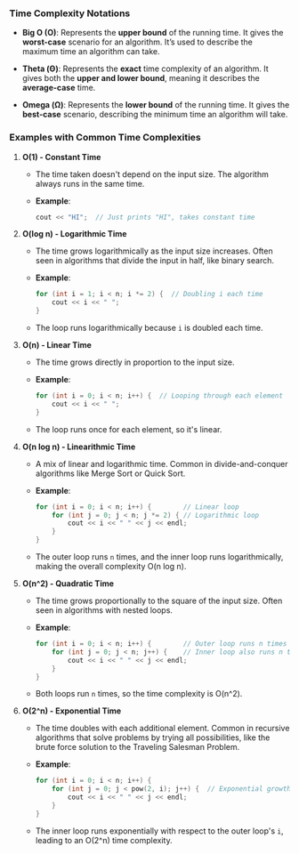 ### **Time Complexity Notations**

- **Big O (O)**: Represents the **upper bound** of the running time. It gives the **worst-case** scenario for an algorithm. It’s used to describe the maximum time an algorithm can take.
  
- **Theta (Θ)**: Represents the **exact** time complexity of an algorithm. It gives both the **upper and lower bound**, meaning it describes the **average-case** time.

- **Omega (Ω)**: Represents the **lower bound** of the running time. It gives the **best-case** scenario, describing the minimum time an algorithm will take.

### **Examples with Common Time Complexities**

1. **O(1) - Constant Time**
   - The time taken doesn't depend on the input size. The algorithm always runs in the same time.
   - **Example**:

     ```cpp
     cout << "HI";  // Just prints "HI", takes constant time
     ```

2. **O(log n) - Logarithmic Time**
   - The time grows logarithmically as the input size increases. Often seen in algorithms that divide the input in half, like binary search.
   - **Example**:

     ```cpp
     for (int i = 1; i < n; i *= 2) {  // Doubling i each time
         cout << i << " ";
     }
     ```
   - The loop runs logarithmically because `i` is doubled each time.

3. **O(n) - Linear Time**
   - The time grows directly in proportion to the input size.
   - **Example**:

     ```cpp
     for (int i = 0; i < n; i++) {  // Looping through each element
         cout << i << " ";
     }
     ```
   - The loop runs once for each element, so it's linear.

4. **O(n log n) - Linearithmic Time**
   - A mix of linear and logarithmic time. Common in divide-and-conquer algorithms like Merge Sort or Quick Sort.
   - **Example**:

     ```cpp
     for (int i = 0; i < n; i++) {        // Linear loop
         for (int j = 0; j < n; j *= 2) { // Logarithmic loop
             cout << i << " " << j << endl;
         }
     }
     ```
   - The outer loop runs `n` times, and the inner loop runs logarithmically, making the overall complexity O(n log n).

5. **O(n^2) - Quadratic Time**
   - The time grows proportionally to the square of the input size. Often seen in algorithms with nested loops.
   - **Example**:

     ```cpp
     for (int i = 0; i < n; i++) {        // Outer loop runs n times
         for (int j = 0; j < n; j++) {    // Inner loop also runs n times
             cout << i << " " << j << endl;
         }
     }
     ```
   - Both loops run `n` times, so the time complexity is O(n^2).

6. **O(2^n) - Exponential Time**
   - The time doubles with each additional element. Common in recursive algorithms that solve problems by trying all possibilities, like the brute force solution to the Traveling Salesman Problem.
   - **Example**:

     ```cpp
     for (int i = 0; i < n; i++) {
         for (int j = 0; j < pow(2, i); j++) {  // Exponential growth
             cout << i << " " << j << endl;
         }
     }
     ```
   - The inner loop runs exponentially with respect to the outer loop's `i`, leading to an O(2^n) time complexity.

